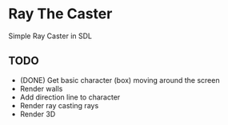 # Ray The Caster

Simple Ray Caster in SDL

## TODO

* (DONE) Get basic character (box) moving around the screen
* Render walls
* Add direction line to character
* Render ray casting rays
* Render 3D
